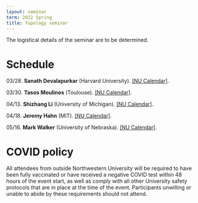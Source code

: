 ```yaml
---
layout: seminar
term: 2022 Spring
title: Topology seminar
---
```

<div style="display:none">
$
\newcommand\A{\mathrm{A}}
\newcommand\C{\mathrm{C}}
\newcommand\D{\mathrm{D}}
\newcommand\E{\mathrm{E}}
\newcommand\F{\mathrm{F}}
\newcommand\G{\mathrm{G}}
\newcommand\H{\mathrm{H}}
\newcommand\h{\mathrm{h}}
\newcommand\K{\mathrm{K}}
\newcommand\L{\mathrm{L}}
\newcommand\M{\mathrm{M}}
\newcommand\t{\mathrm{t}}
\newcommand{\bA}{\mathbf{A}}
\newcommand{\bG}{\mathbf{G}}
\newcommand{\bH}{\mathbf{H}}
\newcommand{\bT}{\mathbf{T}}
\newcommand{\bW}{\mathbf{W}}
\newcommand{\Gm}{\bG_m}
\newcommand\Ascr{\mathcal{A}}
\newcommand\Cscr{\mathcal{C}}
\newcommand\Dscr{\mathcal{D}}
\newcommand\Escr{\mathcal{E}}
\newcommand\Kscr{\mathcal{K}}
\newcommand\Lscr{\mathcal{L}}
\newcommand\Oscr{\mathcal{O}}
\newcommand\Perfscr{\mathcal{P}\mathrm{erf}}
\newcommand\Acscr{\mathcal{A}\mathrm{c}}
\newcommand\heart{\heartsuit}
\newcommand\cn{\mathrm{cn}}
\newcommand\op{\mathrm{op}}
\newcommand\gr{\mathrm{gr}}
\newcommand\Gr{\mathrm{Gr}}
\newcommand\fil{\mathrm{fil}}
\newcommand\Ho{\mathrm{Ho}}
\newcommand\dR{\mathrm{dR}}
\newcommand\HH{\mathrm{HH}}
\newcommand\HC{\mathrm{HC}}
\newcommand\HP{\mathrm{HP}}
\newcommand\TC{\mathrm{TC}}
\newcommand{\bMap}{\mathbf{Map}}
\newcommand{\End}{\mathrm{End}}
\newcommand{\Mod}{\mathrm{Mod}}
\newcommand{\coMod}{\mathrm{coMod}}
\newcommand{\Fun}{\mathrm{Fun}}
\newcommand{\bMap}{\mathbf{Map}}
\newcommand\bE{\mathbf{E}}
\newcommand\bZ{\mathbf{Z}}
\newcommand\bAM{\mathbf{AM}}
\newcommand\bLM{\mathbf{LM}}
\newcommand\Spec{\mathrm{Spec}}
\newcommand\CAlg{\mathrm{CAlg}}
\newcommand\aCAlg{\mathfrak{a}\CAlg}
\newcommand\dCAlg{\mathfrak{d}\CAlg}
$
</div>


The logistical details of the seminar are to be determined.

# Schedule

03/28. **Sanath Devalapurkar** (Harvard University). [\[NU
Calendar\]](https://sites.math.northwestern.edu/news/calendar/abstract.cgi?id=1645222905).

03/30. **Tasos Moulinos** (Toulouse). [\[NU
Calendar\]](https://sites.math.northwestern.edu/news/calendar/abstract.cgi?id=1645222960).

04/13. **Shizhang Li** (University of Michigan). [\[NU
Calendar\]](https://sites.math.northwestern.edu/news/calendar/abstract.cgi?id=1645223003).

04/18. **Jeremy Hahn** (MIT). [\[NU
Calendar\]](https://sites.math.northwestern.edu/news/calendar/abstract.cgi?id=1645379311).

05/16. **Mark Walker** (University of Nebraska). [\[NU
Calendar\]](https://sites.math.northwestern.edu/news/calendar/abstract.cgi?id=1645379383).



# COVID policy

All attendees from outside Northwestern University will be required to have been fully vaccinated or have received a negative COVID test within 48 hours of the event start, as well as comply with all other University safety protocols that are in place at the time of the event. Participants unwilling or unable to abide by these requirements should not attend.


